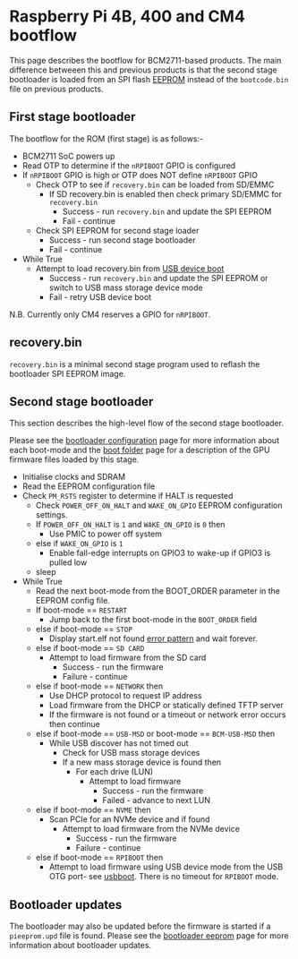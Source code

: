 # Raspberry Pi 4B, 400 and CM4 bootflow

This page describes the bootflow for BCM2711-based products. The main difference betweeen this and previous products is that the second stage bootloader is loaded from an SPI flash [EEPROM](../booteeprom.md) instead of the `bootcode.bin` file on previous products.

## First stage bootloader

The bootflow for the ROM (first stage) is as follows:-

* BCM2711 SoC powers up
* Read OTP to determine if the `nRPIBOOT` GPIO is configured
* If `nRPIBOOT` GPIO is high or OTP does NOT define `nRPIBOOT` GPIO 
   * Check OTP to see if `recovery.bin` can be loaded from SD/EMMC
      * If SD recovery.bin is enabled then check primary SD/EMMC for `recovery.bin`
         * Success - run `recovery.bin` and update the SPI EEPROM
         * Fail - continue
   * Check SPI EEPROM for second stage loader
      * Success - run second stage bootloader 
      * Fail - continue
* While True
   * Attempt to load recovery.bin from [USB device boot](../../computemodule/cm-emmc-flashing.md)
      * Success - run `recovery.bin` and update the SPI EEPROM or switch to USB mass storage device mode
      * Fail - retry USB device boot

N.B. Currently only CM4 reserves a GPIO for `nRPIBOOT`.

## recovery.bin
`recovery.bin` is a minimal second stage program used to reflash the bootloader SPI EEPROM image.

## Second stage bootloader 

This section describes the high-level flow of the second stage bootloader.

Please see the [bootloader configuration](../bcm2711_bootloader_config.md) page for more information about each boot-mode and the [boot folder](../../../configuration/boot_folder.md) page for a description of the GPU firmware files loaded by this stage.

* Initialise clocks and SDRAM
* Read the EEPROM configuration file
* Check `PM_RSTS` register to determine if HALT is requested
   * Check `POWER_OFF_ON_HALT` and `WAKE_ON_GPIO` EEPROM configuration settings.
   * If `POWER_OFF_ON_HALT` is `1` and `WAKE_ON_GPIO` is `0` then
      * Use PMIC to power off system
   * else if `WAKE_ON_GPIO` is `1`
      * Enable fall-edge interrupts on GPIO3 to wake-up if GPIO3 is pulled low   
   * sleep
* While True
   * Read the next boot-mode from the BOOT_ORDER parameter in the EEPROM config file.
   * If boot-mode == `RESTART`
      * Jump back to the first boot-mode in the `BOOT_ORDER` field
   * else if boot-mode == `STOP`
      * Display start.elf not found [error pattern](../../../configuration/led_blink_warnings.md) and wait forever.
   * else if boot-mode == `SD CARD`
      * Attempt to load firmware from the SD card
         * Success - run the firmware
         * Failure - continue   
   * else if boot-mode == `NETWORK` then 
      * Use DHCP protocol to request IP address
      * Load firmware from the DHCP or statically defined TFTP server
      * If the firmware is not found or a timeout or network error occurs then continue
   * else if boot-mode == `USB-MSD` or boot-mode == `BCM-USB-MSD` then
      * While USB discover has not timed out 
         * Check for USB mass storage devices
         * If a new mass storage device is found then
            * For each drive (LUN)
               * Attempt to load firmware
                  * Success - run the firmware
                  * Failed - advance to next LUN
   * else if boot-mode == `NVME` then
      * Scan PCIe for an NVMe device and if found
         * Attempt to load firmware from the NVMe device
            * Success - run the firmware
            * Failure - continue            
   * else if boot-mode == `RPIBOOT` then
      * Attempt to load firmware using USB device mode from the USB OTG port- see [usbboot](https://github.com/raspberrypi/usbboot). There is no timeout for `RPIBOOT` mode.
         
## Bootloader updates
The bootloader may also be updated before the firmware is started if a `pieeprom.upd` file is found. Please see the [bootloader eeprom](../booteeprom.md) page for more information about bootloader updates.
